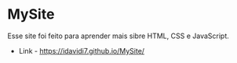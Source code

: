 ﻿# MySite
Esse site foi feito para aprender mais sibre HTML, CSS e JavaScript.
 - Link - https://idavidi7.github.io/MySite/
